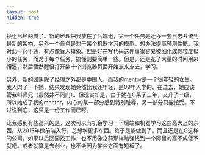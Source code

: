 ```yaml
---
layout: post
hidden: true
---
```


换组已经两周了。新的经理把我放在了后端组，第一个任务是迁移一套日志系统到最新的架构，另外一个任务是对于某个机器学习的模型，想办法提高预测性能。我对此一窍不通，有点像盲人摸象。但是好在写代码这件事很容易被细化成颗粒度极小的任务，而对于每个任务，搞懂则要简单一些。但是，还是花了大量的时间用来懵逼，然后幡然醒悟打开数十个浏览器页面开始点来点去，学习。

另外，新的团队除了经理之外都是中国人，而我的mentor是一个很年轻的女生。我人肉了一下她，结果发现她竟然比我还年轻，是09年入学的。在过去，她应该管我叫师兄（虽然并不同门）。但现实却是，由于她在G呆了三年，又升了一级，所以她成了我的mentor。内心的某一部分感到特别耻辱，另一部分只能接受。不过说到底，这只是一份工作而已呀。

让我感到有些高兴的是，这次可以有机会学习一下后端和机器学习这些高大上的东西。从2015年做前端入行，总想学更多东西。终于是能做到了。而且还是在G这样的公司。如果以后回国找工作，也不用像之前那样勉强找到一个阿里的高不成低不就吧。或者就算是去创业，也不会因为某些方面有短板了。